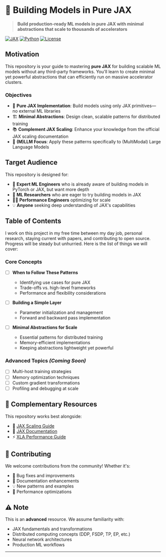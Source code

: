 # 🚀 Building Models in Pure JAX

> **Build production-ready ML models in pure JAX with minimal abstractions that scale to thousands of accelerators**

[![JAX](https://img.shields.io/badge/JAX-Latest-orange.svg)](https://github.com/google/jax)
[![Python](https://img.shields.io/badge/Python-3.11%2B-blue.svg)](https://www.python.org/)
[![License](https://img.shields.io/badge/License-Apache--2.0-green.svg)](LICENSE)

## Motivation

This repository is your guide to mastering **pure JAX** for building scalable ML models without any third-party frameworks. You'll learn to create minimal yet powerful abstractions that can efficiently run on massive accelerator clusters.

### Objectives

- 🔧 **Pure JAX Implementation**: Build models using only JAX primitives—no external ML libraries
- 🏗️ **Minimal Abstractions**: Design clean, scalable patterns for distributed training
- 📚 **Complement JAX Scaling**: Enhance your knowledge from the official JAX scaling documentation
- 🤖 **(M)LLM Focus**: Apply these patterns specifically to (MultiModal) Large Language Models


## Target Audience

This repository is designed for:
- 🧠 **Expert ML Engineers** who is already aware of building models in PyTorch or JAX, but want more depth
- 🔬 **ML Researchers** who are eager to try building models in JAX
- 🏃‍♂️ **Performance Engineers** optimizing for scale
- 💡 **Anyone** seeking deep understanding of JAX's capabilities

## Table of Contents

I work on this project in my free time between my day job, personal research, staying current with papers, and contributing to open source. Progress will be steady but unhurried. Here is the list of things we will cover:

### Core Concepts
- [ ] **When to Follow These Patterns**
  - Identifying use cases for pure JAX
  - Trade-offs vs. high-level frameworks
  - Performance and flexibility considerations

- [ ] **Building a Simple Layer**
  - Parameter initialization and management
  - Forward and backward pass implementation

- [ ] **Minimal Abstractions for Scale**
  - Essential patterns for distributed training
  - Memory-efficient implementations
  - Keeping abstractions lightweight yet powerful

### Advanced Topics *(Coming Soon)*
- [ ] Multi-host training strategies
- [ ] Memory optimization techniques
- [ ] Custom gradient transformations
- [ ] Profiling and debugging at scale

## 🔗 Complementary Resources

This repository works best alongside:
- 📖 [JAX Scaling Guide](https://jax.readthedocs.io/en/latest/distributed_arrays_and_automatic_parallelization.html)
- 🎯 [JAX Documentation](https://jax.readthedocs.io/)
- ⚡ [XLA Performance Guide](https://www.tensorflow.org/xla/performance)


## 🤝 Contributing

We welcome contributions from the community! Whether it's:
- 🐛 Bug fixes and improvements
- 📝 Documentation enhancements  
- 💡 New patterns and examples
- 🧪 Performance optimizations

## ⚠️ Note

This is an **advanced** resource. We assume familiarity with:
- JAX fundamentals and transformations
- Distributed computing concepts (DDP, FSDP, TP, EP, etc.)
- Neural network architectures
- Production ML workflows
---
